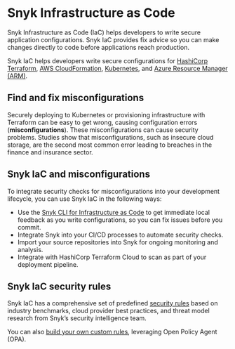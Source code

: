 # Snyk Infrastructure as Code

Snyk Infrastructure as Code (IaC) helps developers to write secure application configurations. Snyk IaC provides fix advice so you can make changes directly to code before applications reach production.

Snyk IaC helps developers write secure configurations for [HashiCorp Terraform](scan-terraform-files/), [AWS CloudFormation](scan-cloudformation-files/), [Kubernetes](scan-kubernetes-configuration-files/), and [Azure Resource Manager (ARM)](scan-arm-configuration-files.md).

## Find and fix misconfigurations

Securely deploying to Kubernetes or provisioning infrastructure with Terraform can be easy to get wrong, causing configuration errors (**misconfigurations**). These misconfigurations can cause security problems. Studies show that misconfigurations, such as insecure cloud storage, are the second most common error leading to breaches in the finance and insurance sector.

## Snyk IaC and misconfigurations

To integrate security checks for misconfigurations into your development lifecycle, you can use Snyk IaC in the following ways:

* Use the [Snyk CLI for Infrastructure as Code](snyk-cli-for-infrastructure-as-code/) to get immediate local feedback as you write configurations, so you can fix issues before you commit.
* Integrate Snyk into your CI/CD processes to automate security checks.
* Import your source repositories into Snyk for ongoing monitoring and analysis.
* Integrate with HashiCorp Terraform Cloud to scan as part of your deployment pipeline.

## Snyk IaC security rules

Snyk IaC has a comprehensive set of predefined [security rules](https://security.snyk.io/rules/cloud/) based on industry benchmarks, cloud provider best practices, and threat model research from Snyk’s security intelligence team.

You can also [build your own custom rules](custom-rules/), leveraging Open Policy Agent (OPA).
